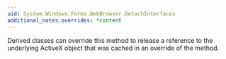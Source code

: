 ```yaml
---
uid: System.Windows.Forms.WebBrowser.DetachInterfaces
additional_notes.overrides: *content
---
```


<p>Derived classes can override this method to release a reference to the underlying ActiveX object that was cached in an override of the <xref href="System.Windows.Forms.WebBrowserBase.AttachInterfaces(System.Object)"></xref> method.</p>


